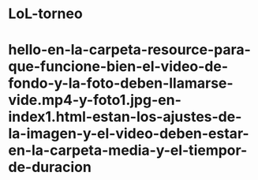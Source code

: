 # LoL-torneo

# hello-en-la-carpeta-resource-para-que-funcione-bien-el-video-de-fondo-y-la-foto-deben-llamarse-vide.mp4-y-foto1.jpg-en-index1.html-estan-los-ajustes-de-la-imagen-y-el-video-deben-estar-en-la-carpeta-media-y-el-tiempor-de-duracion
